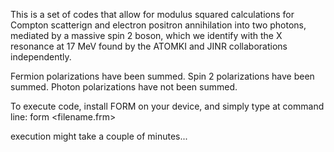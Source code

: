 This is a set of codes that allow for modulus squared calculations for Compton scatterign and electron positron annihilation into two photons, mediated by a massive spin 2 boson, which we identify with the X resonance at 17 MeV found by the ATOMKI and JINR collaborations independently.

Fermion polarizations have been summed. Spin 2 polarizations have been summed. Photon polarizations have not been summed.

To execute code, install FORM on your device, and simply type at command line:
form <filename.frm>

execution might take a couple of minutes...